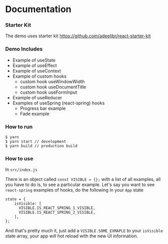 # Documentation

### Starter Kit
The demo uses starter kit https://github.com/adeelibr/react-starter-kit

### Demo Includes
* Example of useState
* Example of useEffect
* Example of useContext
* Example of custom hooks
  * custom hook useWindowWidth 
  * custom hook useDocumentTitle 
  * custom hook useFormInput 
* Example of useReducer
* Examples of useSpring (react-spring) hooks
  * Progress bar example
  * Fade example

### How to run

```
$ yarn 
$ yarn start // development
$ yarn build // production build
```

### How to use

In `src/index.js`

There is an object called `const VISIBLE = {};` with a list of all examples, all you have to do is, to see a particular example. Let's say you want to see `react-spring` examples of hooks, do the following in your `App` state
```
state = {
    isVisible: [
      VISIBLE.IS_REACT_SPRING_1_VISIBLE,
      VISIBLE.IS_REACT_SPRING_2_VISIBLE,
    ],
};
```
And that's pretty much it, just add a `VISIBLE.SOME_EXMAPLE` to your `isVisible` state array, your app will hot reload with the new UI information.